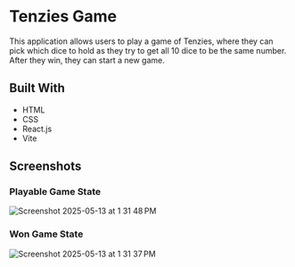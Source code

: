 # Tenzies Game

This application allows users to play a game of Tenzies, where they can pick which dice to hold as they try to get all 10 dice to be the same number. After they win, they can start a new game.

## Built With

- HTML
- CSS
- React.js
- Vite

## Screenshots

### Playable Game State

![Screenshot 2025-05-13 at 1 31 48 PM](https://github.com/user-attachments/assets/600e3510-dc56-4c80-a220-81ab4252c92c)

### Won Game State

![Screenshot 2025-05-13 at 1 31 37 PM](https://github.com/user-attachments/assets/5284a1c8-db12-49b3-9367-f77f0fc3e225)

